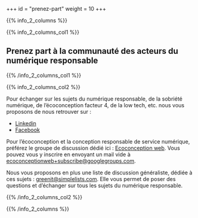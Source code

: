 +++
id = "prenez-part"
weight = 10
+++

{{% info_2_columns %}}

{{% info_2_columns_col1 %}}

## Prenez part à la communauté des acteurs du numérique responsable

{{% /info_2_columns_col1 %}}

{{% info_2_columns_col2 %}}

Pour échanger sur les sujets du numérique responsable, de la sobriété numérique, de l’éco&shy;conception facteur 4, de
la low tech, etc. nous vous proposons de nous retrouver sur :

- [Linkedin](https://www.linkedin.com/groups/1912076/)
- [Facebook](https://www.facebook.com/greenitfr)

Pour l’éco&shy;conception et la conception responsable de service numérique, préférez le groupe de discussion dédié ici
: [Ecoconception web](https://groups.google.com/forum/#%21forum/ecoconceptionweb). Vous pouvez vous y inscrire en
envoyant un mail vide à ecoconceptionweb+subscribe@googlegroups.com.

Nous vous proposons en plus une liste de discussion généraliste, dédiée à ces sujets : greenit@simplelists.com. Elle
vous permet de poser des questions et d’échanger sur tous les sujets du numérique responsable.

{{% /info_2_columns_col2 %}}

{{% /info_2_columns %}}
